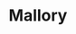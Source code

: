 ---
layout: post
title:  "Mallory"
categories: red
orientation: "landscape"
hex: ["#01C7D2", "#FF6900", "#12151C", "#D8B595"]
image: 
  feature: mallory-crop-edit.jpeg
---